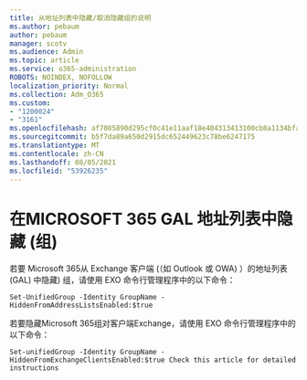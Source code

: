 ```yaml
---
title: 从地址列表中隐藏/取消隐藏组的说明
ms.author: pebaum
author: pebaum
manager: scotv
ms.audience: Admin
ms.topic: article
ms.service: o365-administration
ROBOTS: NOINDEX, NOFOLLOW
localization_priority: Normal
ms.collection: Adm_O365
ms.custom:
- "1200024"
- "3161"
ms.openlocfilehash: af7085890d295cf0c41e11aaf18e404313413100cb8a1134bfac051d5fa26996
ms.sourcegitcommit: b5f7da89a650d2915dc652449623c78be6247175
ms.translationtype: MT
ms.contentlocale: zh-CN
ms.lasthandoff: 08/05/2021
ms.locfileid: "53926235"
---
```

# <a name="hide-microsoft-365-group-from-address-list-gal"></a>在MICROSOFT 365 GAL 地址列表中隐藏 (组) 

若要 Microsoft 365从 Exchange 客户端 (（如 Outlook 或 OWA) ）的地址列表 (GAL) 中隐藏) 组，请使用 EXO 命令行管理程序中的以下命令：

`Set-UnifiedGroup -Identity GroupName -HiddenFromAddressListsEnabled:$true`

若要隐藏Microsoft 365组对客户端Exchange，请使用 EXO 命令行管理程序中的以下命令：

`Set-unifiedGroup -Identity GroupName -HiddenFromExchangeClientsEnabled:$true
Check this article for detailed instructions`

